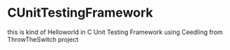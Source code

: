 # CUnitTestingFramework
this is kind of Helloworld in C Unit Testing Framework using Ceedling from ThrowTheSwitch project
